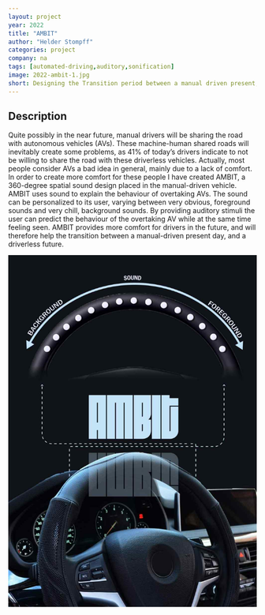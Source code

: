 ```yaml
---
layout: project
year: 2022
title: "AMBIT"
author: "Helder Stompff"
categories: project
company: na
tags: [automated-driving,auditory,sonification]
image: 2022-ambit-1.jpg
short: Designing the Transition period between a manual driven present, and driverless future.
---
```


## Description
Quite possibly in the near future, manual drivers will be sharing the road with autonomous vehicles (AVs). These machine-human shared roads will inevitably create some problems, as 41% of today’s drivers indicate to not be willing to share the road with these driverless vehicles. Actually, most people consider AVs a bad idea in general, mainly due to a lack of comfort. In order to create more comfort for these people I have created AMBIT, a 360-degree spatial sound design placed in the manual-driven vehicle. AMBIT uses sound to explain the behaviour of overtaking AVs. The sound can be personalized to its user, varying between very obvious, foreground sounds and very chill, background sounds. By providing auditory stimuli the user can predict the behaviour of the overtaking AV while at the same time feeling seen. AMBIT provides more comfort for drivers in the future, and will therefore help the transition between a manual-driven present day, and a driverless future.


<div class="project-image">
  <img src="/assets/img/2022-ambit-2.jpg">
</div>
